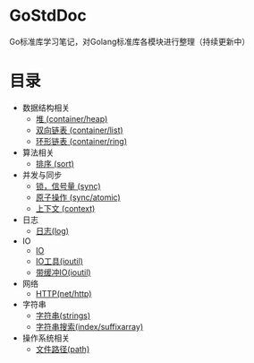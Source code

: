 # GoStdDoc
Go标准库学习笔记，对Golang标准库各模块进行整理（持续更新中）
# 目录
* 数据结构相关
  * [堆 (container/heap)](https://github.com/preytaren/go-doc-zh/blob/master/container/heap.md)
  * [双向链表 (container/list)](https://github.com/preytaren/go-doc-zh/blob/master/container/list.md)
  * [环形链表 (container/ring)](https://github.com/preytaren/go-doc-zh/blob/master/container/ring.md)
* 算法相关
  * [排序 (sort)](https://github.com/preytaren/go-doc-zh/blob/master/sort.md)
* 并发与同步
  * [锁，信号量 (sync)](https://github.com/preytaren/go-doc-zh/blob/master/sync/sync.md)
  * [原子操作 (sync/atomic)](https://github.com/preytaren/go-doc-zh/blob/master/sync/atomic.md)
  * [上下文 (context)](https://github.com/preytaren/go-doc-zh/blob/master/context/context.md)
* 日志
  * [日志(log)](https://github.com/preytaren/go-doc-zh/blob/master/log/log.md) 
* IO
  * [IO](https://github.com/preytaren/go-doc-zh/blob/master/io/io.md) 
  * [IO工具(ioutil)](https://github.com/preytaren/go-doc-zh/blob/master/io/ioutil.md)
  * [带缓冲IO(ioutil)](https://github.com/preytaren/go-doc-zh/blob/master/bufio/bufio.md)
* 网络
  * [HTTP(net/http)](https://github.com/preytaren/go-doc-zh/blob/master/net/http/http.md)
* 字符串
  * [字符串(strings)](https://github.com/preytaren/go-doc-zh/blob/master/strings/strings.md)
  * [字符串搜索(index/suffixarray)](https://github.com/preytaren/go-doc-zh/blob/master/index/suffixarray.md)
* 操作系统相关
  * [文件路径(path)](https://github.com/preytaren/go-doc-zh/blob/master/path/path.md)